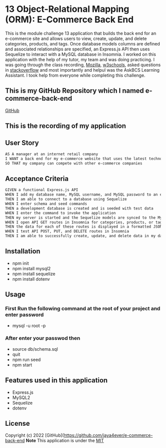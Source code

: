 # 13 Object-Relational Mapping (ORM): E-Commerce Back End
This is the module challenge 13 application that  builds the back end for an e-commerce site and allows users to view, create, update, and delete categories, products, and tags. Once database models columns are defined and associated relationships are specified, an Express.js API then uses Sequelize to interact with a MySQL database in Insomnia.
I worked on this application with the help of my tutor, my team and was doing practicing. I was going through the class recording, [Mozilla]( https://developer.mozilla.org/en-US/docs/Web/JavaScript "dev.Mozilla"), [w3schools](https://www.w3schools.com/js/ "w3Schools"), asked questions in [stackoverflow](https://stackoverflow.com "stackoverflow.com") and most importantly and helpul was the AskBCS Learning Assistant. I took help from everyone while completing this challenge.

## This is my GitHub Repository which I named e-commerce-back-end
[GitHub](https://github.com/jaya4ever/e-commerce-back-end "GitHub Repository")

## This is the recording of my application



## User Story

```md
AS A manager at an internet retail company
I WANT a back end for my e-commerce website that uses the latest technologies
SO THAT my company can compete with other e-commerce companies
```

## Acceptance Criteria

```md
GIVEN a functional Express.js API
WHEN I add my database name, MySQL username, and MySQL password to an environment variable file
THEN I am able to connect to a database using Sequelize
WHEN I enter schema and seed commands
THEN a development database is created and is seeded with test data
WHEN I enter the command to invoke the application
THEN my server is started and the Sequelize models are synced to the MySQL database
WHEN I open API GET routes in Insomnia for categories, products, or tags
THEN the data for each of these routes is displayed in a formatted JSON
WHEN I test API POST, PUT, and DELETE routes in Insomnia
THEN I am able to successfully create, update, and delete data in my database
```

## Installation
 * npm init
 * npm install mysql2
 * npm install sequelize
 * npm install dotenv

 ## Usage 
 ### First Run the following command at the root of your project and enter password
 * mysql -u root -p
 ### After enter your passwod then 
 * source db/schema.sql
 * quit
 * npm run seed 
 * npm start

 ## Features used in this application
 * Express.js
 * MySQL2
 * Sequelize
 * dotenv

 ## License

  Copyright (c) 2022 [GitHub](https://github.com/jaya4ever/e-commerce-back-end  **Note** This application is under the [MIT](https://MIT-license.org)







